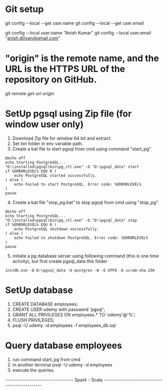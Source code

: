 # Git setup
git config --local --get user.name
git config --local --get user.email 

git config --local user.name "Anish Kumar"
git config --local user.email "anish.diliyan@gmail.com"

# "origin" is the remote name, and the URL is the HTTPS URL of the repository on GitHub.
git remote get-url origin

# SetUp pgsql using Zip file (for window user only)
1. Download Zip file for window 64 bit and extract.
2. Set bin folder in env variable path.
3. Create a bat file to start pgsql from cmd using command "start_pg"
```shell
@echo off
echo Starting PostgreSQL...
"D:\installed\pgsql\bin\pg_ctl.exe" -D "D:\pgsql_data" start
if %ERRORLEVEL% EQU 0 (
    echo PostgreSQL started successfully.
) else (
    echo Failed to start PostgreSQL. Error code: %ERRORLEVEL%
)
pause
```
4. Create a bat file "stop_pg.bat" to stop pgsql from cmd using "stop_pg"
```shell
@echo off
echo Starting PostgreSQL...
"D:\installed\pgsql\bin\pg_ctl.exe" -D "D:\pgsql_data" stop
if %ERRORLEVEL% EQU 0 (
    echo PostgreSQL shutdown successfully.
) else (
    echo Failed to shutdown PostgreSQL. Error code: %ERRORLEVEL%
)
pause
```
5. initiate a pg database server using following command (this is one time activity), but first create 
pgsql_data this folder
```shell
initdb.exe -D D:\pgsql_data -U postgres -W -E UTF8 -A scram-sha-256
```

# SetUp database
1. CREATE DATABASE employees;
2. CREATE USER udemy with password 'pgsql';
3. GRANT ALL PRIVILEGES ON employees.* TO 'udemy'@'%';
4. FLUSH PRIVILEGES;
5. psql -U udemy -d employees -f employees_db.sql

# Query database employees
1. run command start_pg from cmd
2. in another terminal psql -U udemy -d employees
3. execute the queries.

---------------------------------- Spark - Scala -----------------------------------------------







